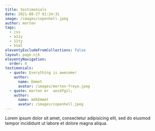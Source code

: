 ```yaml
---
title: testimonials
date: 2021-08-27 01:24:31
image: /images/copenhell.jpeg
author: morten
tags:
  - css
  - a11y
  - 11ty
  - html
eleventyExcludeFromCollections: false
layout: page.njk
eleventyNavigation:
  order: 0
testimonials:
  - quote: Everything is awesome!
    author:
      name: Emmet
      avatar: /images/morten-freya.jpeg
  - quote: morten er  aesdfgsl;
    author:
      name: mdkEmmet
      avatar: /images/copenhell.jpeg
---
```


Lorem ipsum dolor sit amet, consectetur adipisicing elit, sed do eiusmod tempor incididunt ut labore et dolore magna aliqua.
